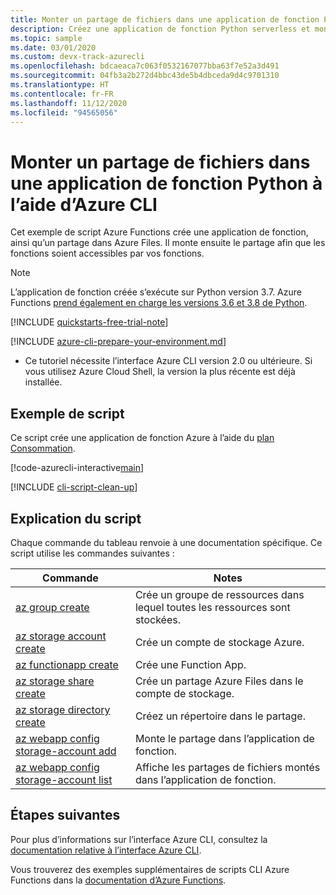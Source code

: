 ```yaml
---
title: Monter un partage de fichiers dans une application de fonction Python - Azure CLI
description: Créez une application de fonction Python serverless et montez un partage de fichiers existant à l’aide d’Azure CLI.
ms.topic: sample
ms.date: 03/01/2020
ms.custom: devx-track-azurecli
ms.openlocfilehash: bdcaeaca7c063f0532167077bba63f7e52a3d491
ms.sourcegitcommit: 04fb3a2b272d4bbc43de5b4dbceda9d4c9701310
ms.translationtype: HT
ms.contentlocale: fr-FR
ms.lasthandoff: 11/12/2020
ms.locfileid: "94565056"
---
```

# <a name="mount-a-file-share-to-a-python-function-app-using-azure-cli"></a>Monter un partage de fichiers dans une application de fonction Python à l’aide d’Azure CLI

Cet exemple de script Azure Functions crée une application de fonction, ainsi qu’un partage dans Azure Files. Il monte ensuite le partage afin que les fonctions soient accessibles par vos fonctions.  

>[!NOTE]
>L’application de fonction créée s’exécute sur Python version 3.7. Azure Functions [prend également en charge les versions 3.6 et 3.8 de Python](../functions-reference-python.md#python-version).

[!INCLUDE [quickstarts-free-trial-note](../../../includes/quickstarts-free-trial-note.md)]

[!INCLUDE [azure-cli-prepare-your-environment.md](../../../includes/azure-cli-prepare-your-environment.md)]

 - Ce tutoriel nécessite l’interface Azure CLI version 2.0 ou ultérieure. Si vous utilisez Azure Cloud Shell, la version la plus récente est déjà installée. 

## <a name="sample-script"></a>Exemple de script

Ce script crée une application de fonction Azure à l’aide du [plan Consommation](../functions-scale.md#consumption-plan).

[!code-azurecli-interactive[main](../../../cli_scripts/azure-functions/functions-cli-mount-files-storage-linux/functions-cli-mount-files-storage-linux.sh "Create an Azure Function on a Consumption plan")]

[!INCLUDE [cli-script-clean-up](../../../includes/cli-script-clean-up.md)]

## <a name="script-explanation"></a>Explication du script

Chaque commande du tableau renvoie à une documentation spécifique. Ce script utilise les commandes suivantes :

| Commande | Notes |
|---|---|
| [az group create](/cli/azure/group#az-group-create) | Crée un groupe de ressources dans lequel toutes les ressources sont stockées. |
| [az storage account create](/cli/azure/storage/account#az-storage-account-create) | Crée un compte de stockage Azure. |
| [az functionapp create](/cli/azure/functionapp#az-functionapp-create) | Crée une Function App. |
| [az storage share create](/cli/azure/storage/share#az-storage-share-create) | Crée un partage Azure Files dans le compte de stockage. | 
| [az storage directory create](/cli/azure/storage/directory#az-storage-directory-create) | Créez un répertoire dans le partage. |
| [az webapp config storage-account add](/cli/azure/webapp/config/storage-account#az-webapp-config-storage-account-add) | Monte le partage dans l’application de fonction. |
| [az webapp config storage-account list](/cli/azure/webapp/config/storage-account#az-webapp-config-storage-account-list) | Affiche les partages de fichiers montés dans l’application de fonction. | 

## <a name="next-steps"></a>Étapes suivantes

Pour plus d’informations sur l’interface Azure CLI, consultez la [documentation relative à l’interface Azure CLI](/cli/azure).

Vous trouverez des exemples supplémentaires de scripts CLI Azure Functions dans la [documentation d’Azure Functions](../functions-cli-samples.md).
